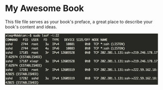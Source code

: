 # My Awesome Book

This file file serves as your book's preface, a great place to describe your book's content and ideas.

![](/assets/WX20170331-221420@2x.png)

